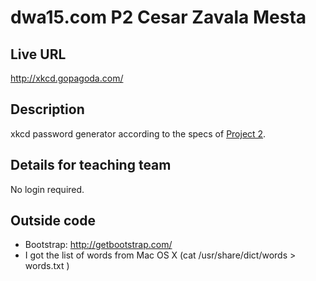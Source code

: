 # dwa15.com P2 Cesar Zavala Mesta

## Live URL
<http://xkcd.gopagoda.com/>

## Description
xkcd password generator according to the specs of [Project 2](http://dwa15.com/Projects/P2).

## Details for teaching team
No login required.

## Outside code
* Bootstrap: http://getbootstrap.com/
* I got the list of words from Mac OS X
  (cat /usr/share/dict/words > words.txt )
 